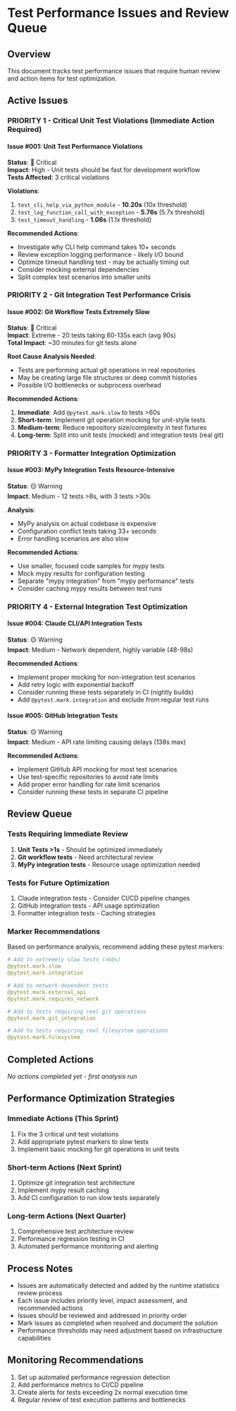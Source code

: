 # Test Performance Issues and Review Queue

## Overview
This document tracks test performance issues that require human review and action items for test optimization.

## Active Issues

### PRIORITY 1 - Critical Unit Test Violations (Immediate Action Required)

#### Issue #001: Unit Test Performance Violations
**Status**: 🔴 Critical  
**Impact**: High - Unit tests should be fast for development workflow  
**Tests Affected**: 3 critical violations

**Violations**:
1. `test_cli_help_via_python_module` - **10.20s** (10x threshold)
2. `test_log_function_call_with_exception` - **5.76s** (5.7x threshold)  
3. `test_timeout_handling` - **1.06s** (1.1x threshold)

**Recommended Actions**:
- Investigate why CLI help command takes 10+ seconds
- Review exception logging performance - likely I/O bound
- Optimize timeout handling test - may be actually timing out
- Consider mocking external dependencies
- Split complex test scenarios into smaller units

### PRIORITY 2 - Git Integration Test Performance Crisis

#### Issue #002: Git Workflow Tests Extremely Slow
**Status**: 🔴 Critical  
**Impact**: Extreme - 20 tests taking 60-135s each (avg 90s)  
**Total Impact**: ~30 minutes for git tests alone

**Root Cause Analysis Needed**:
- Tests are performing actual git operations in real repositories
- May be creating large file structures or deep commit histories
- Possible I/O bottlenecks or subprocess overhead

**Recommended Actions**:
1. **Immediate**: Add `@pytest.mark.slow` to tests >60s
2. **Short-term**: Implement git operation mocking for unit-style tests
3. **Medium-term**: Reduce repository size/complexity in test fixtures
4. **Long-term**: Split into unit tests (mocked) and integration tests (real git)

### PRIORITY 3 - Formatter Integration Optimization

#### Issue #003: MyPy Integration Tests Resource-Intensive
**Status**: 🟡 Warning  
**Impact**: Medium - 12 tests >8s, with 3 tests >30s

**Analysis**:
- MyPy analysis on actual codebase is expensive
- Configuration conflict tests taking 33+ seconds
- Error handling scenarios are also slow

**Recommended Actions**:
- Use smaller, focused code samples for mypy tests
- Mock mypy results for configuration testing
- Separate "mypy integration" from "mypy performance" tests
- Consider caching mypy results between test runs

### PRIORITY 4 - External Integration Test Optimization

#### Issue #004: Claude CLI/API Integration Tests
**Status**: 🟡 Warning  
**Impact**: Medium - Network dependent, highly variable (48-98s)

**Recommended Actions**:
- Implement proper mocking for non-integration test scenarios
- Add retry logic with exponential backoff
- Consider running these tests separately in CI (nightly builds)
- Add `@pytest.mark.integration` and exclude from regular test runs

#### Issue #005: GitHub Integration Tests
**Status**: 🟡 Warning  
**Impact**: Medium - API rate limiting causing delays (138s max)

**Recommended Actions**:
- Implement GitHub API mocking for most test scenarios
- Use test-specific repositories to avoid rate limits
- Add proper error handling for rate limit scenarios
- Consider running these tests in separate CI pipeline

## Review Queue

### Tests Requiring Immediate Review
1. **Unit Tests >1s** - Should be optimized immediately
2. **Git workflow tests** - Need architectural review
3. **MyPy integration tests** - Resource usage optimization needed

### Tests for Future Optimization
1. Claude integration tests - Consider CI/CD pipeline changes
2. GitHub integration tests - API usage optimization
3. Formatter integration tests - Caching strategies

### Marker Recommendations
Based on performance analysis, recommend adding these pytest markers:

```python
# Add to extremely slow tests (>60s)
@pytest.mark.slow
@pytest.mark.integration

# Add to network-dependent tests
@pytest.mark.external_api
@pytest.mark.requires_network

# Add to tests requiring real git operations
@pytest.mark.git_integration

# Add to tests requiring real filesystem operations
@pytest.mark.filesystem
```

## Completed Actions

*No actions completed yet - first analysis run*

## Performance Optimization Strategies

### Immediate Actions (This Sprint)
1. Fix the 3 critical unit test violations
2. Add appropriate pytest markers to slow tests
3. Implement basic mocking for git operations in unit tests

### Short-term Actions (Next Sprint)
1. Optimize git integration test architecture
2. Implement mypy result caching
3. Add CI configuration to run slow tests separately

### Long-term Actions (Next Quarter)
1. Comprehensive test architecture review
2. Performance regression testing in CI
3. Automated performance monitoring and alerting

## Process Notes
- Issues are automatically detected and added by the runtime statistics review process
- Each issue includes priority level, impact assessment, and recommended actions
- Issues should be reviewed and addressed in priority order
- Mark issues as completed when resolved and document the solution
- Performance thresholds may need adjustment based on infrastructure capabilities

## Monitoring Recommendations
1. Set up automated performance regression detection
2. Add performance metrics to CI/CD pipeline
3. Create alerts for tests exceeding 2x normal execution time
4. Regular review of test execution patterns and bottlenecks

